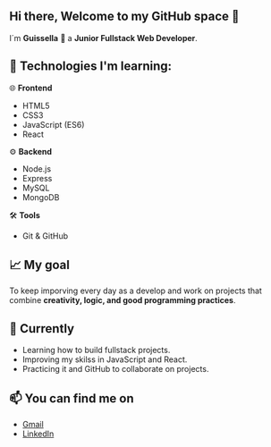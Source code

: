 ## Hi there, Welcome to my GitHub space 💫
 I´m **Guissella** 👋 a **Junior Fullstack Web Developer**.

## 🚀 Technologies I'm learning:
🌐 **Frontend**
- HTML5
- CSS3
- JavaScript (ES6)
- React

⚙️ **Backend**
- Node.js
- Express
- MySQL
- MongoDB

🛠️ **Tools**
- Git & GitHub

## 📈 My goal
To keep imporving every day as a develop and work on projects that combine **creativity, logic, and good programming practices**.

## 🌱 Currently
- Learning how to build fullstack projects.
- Improving my skilss in JavaScript and React.
- Practicing it and GitHub to collaborate on projects.

## 📫 You can find me on
- [Gmail](guissella584@gmail.com) 
- [LinkedIn](https://www.linkedin.com/in/guissella-p%C3%A9rez/) 

